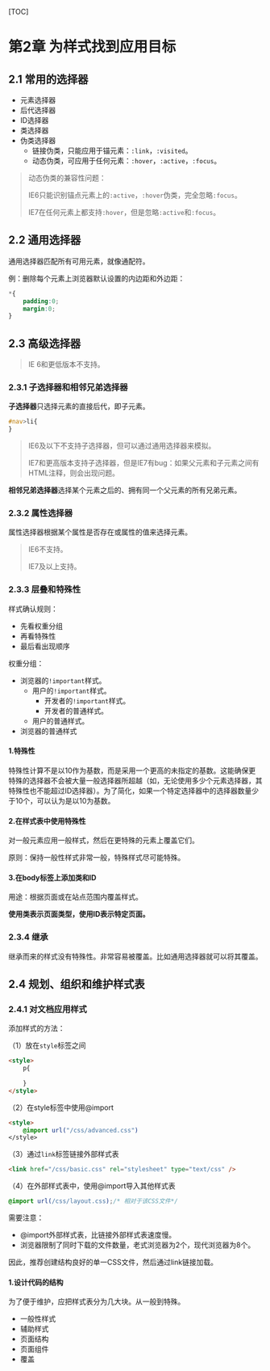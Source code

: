 [TOC]

# 第2章 为样式找到应用目标

## 2.1 常用的选择器

* 元素选择器
* 后代选择器
* ID选择器
* 类选择器
* 伪类选择器
  * 链接伪类，只能应用于锚元素：`:link`，`:visited`。
  * 动态伪类，可应用于任何元素：`:hover`，`:active`，`:focus`。

> 动态伪类的兼容性问题：
>
> IE6只能识别锚点元素上的`:active`，`:hover`伪类，完全忽略`:focus`。
>
> IE7在任何元素上都支持`:hover`，但是忽略`:active`和`:focus`。

## 2.2 通用选择器

通用选择器匹配所有可用元素，就像通配符。

例：删除每个元素上浏览器默认设置的内边距和外边距：

```css
*{
    padding:0;
    margin:0;
}
```

## 2.3 高级选择器

> IE 6和更低版本不支持。

### 2.3.1 子选择器和相邻兄弟选择器

**子选择器**只选择元素的直接后代，即子元素。

```css
#nav>li{
}
```

> IE6及以下不支持子选择器，但可以通过通用选择器来模拟。
>
> IE7和更高版本支持子选择器，但是IE7有bug：如果父元素和子元素之间有HTML注释，则会出现问题。

**相邻兄弟选择器**选择某个元素之后的、拥有同一个父元素的所有兄弟元素。



### 2.3.2 属性选择器

属性选择器根据某个属性是否存在或属性的值来选择元素。

> IE6不支持。
>
> IE7及以上支持。



### 2.3.3 层叠和特殊性

样式确认规则：

* 先看权重分组
* 再看特殊性
* 最后看出现顺序



权重分组：

* 浏览器的`!important`样式。
  * 用户的`!important`样式。
    * 开发者的`!important`样式。
    * 开发者的普通样式。
  * 用户的普通样式。
* 浏览器的普通样式



#### 1.特殊性

特殊性计算不是以10作为基数，而是采用一个更高的未指定的基数。这能确保更特殊的选择器不会被大量一般选择器所超越（如，无论使用多少个元素选择器，其特殊性也不能超过ID选择器）。为了简化，如果一个特定选择器中的选择器数量少于10个，可以认为是以10为基数。

#### 2.在样式表中使用特殊性

对一般元素应用一般样式，然后在更特殊的元素上覆盖它们。

原则：保持一般性样式非常一般，特殊样式尽可能特殊。

#### 3.在body标签上添加类和ID

用途：根据页面或在站点范围内覆盖样式。

**使用类表示页面类型，使用ID表示特定页面。**



### 2.3.4 继承

继承而来的样式没有特殊性。非常容易被覆盖。比如通用选择器就可以将其覆盖。



## 2.4 规划、组织和维护样式表

### 2.4.1 对文档应用样式

添加样式的方法：

（1）放在`style`标签之间

```html
<style>
    p{
        
    }
</style>
```

（2）在style标签中使用@import

```html
<style>
	@import url("/css/advanced.css")
</style>
```

（3）通过`link`标签链接外部样式表

```html
<link href="/css/basic.css" rel="stylesheet" type="text/css" />
```

（4）在外部样式表中，使用@import导入其他样式表

```css
@import url(/css/layout.css);/* 相对于该CSS文件*/
```

需要注意：

* @import外部样式表，比链接外部样式表速度慢。
* 浏览器限制了同时下载的文件数量，老式浏览器为2个，现代浏览器为8个。

因此，推荐创建结构良好的单一CSS文件，然后通过link链接加载。

#### 1.设计代码的结构

为了便于维护，应把样式表分为几大块。从一般到特殊。

* 一般性样式
* 辅助样式
* 页面结构
* 页面组件
* 覆盖

